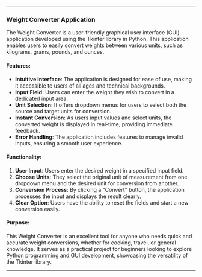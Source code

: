 
---

### Weight Converter Application

The Weight Converter is a user-friendly graphical user interface (GUI) application developed using the Tkinter library in Python. This application enables users to easily convert weights between various units, such as kilograms, grams, pounds, and ounces.

#### Features:

- **Intuitive Interface**: The application is designed for ease of use, making it accessible to users of all ages and technical backgrounds.
- **Input Field**: Users can enter the weight they wish to convert in a dedicated input area.
- **Unit Selection**: It offers dropdown menus for users to select both the source and target units for conversion.
- **Instant Conversion**: As users input values and select units, the converted weight is displayed in real-time, providing immediate feedback.
- **Error Handling**: The application includes features to manage invalid inputs, ensuring a smooth user experience.

#### Functionality:

1. **User Input**: Users enter the desired weight in a specified input field.
2. **Choose Units**: They select the original unit of measurement from one dropdown menu and the desired unit for conversion from another.
3. **Conversion Process**: By clicking a "Convert" button, the application processes the input and displays the result clearly.
4. **Clear Option**: Users have the ability to reset the fields and start a new conversion easily.

#### Purpose:

This Weight Converter is an excellent tool for anyone who needs quick and accurate weight conversions, whether for cooking, travel, or general knowledge. It serves as a practical project for beginners looking to explore Python programming and GUI development, showcasing the versatility of the Tkinter library.

--- 

